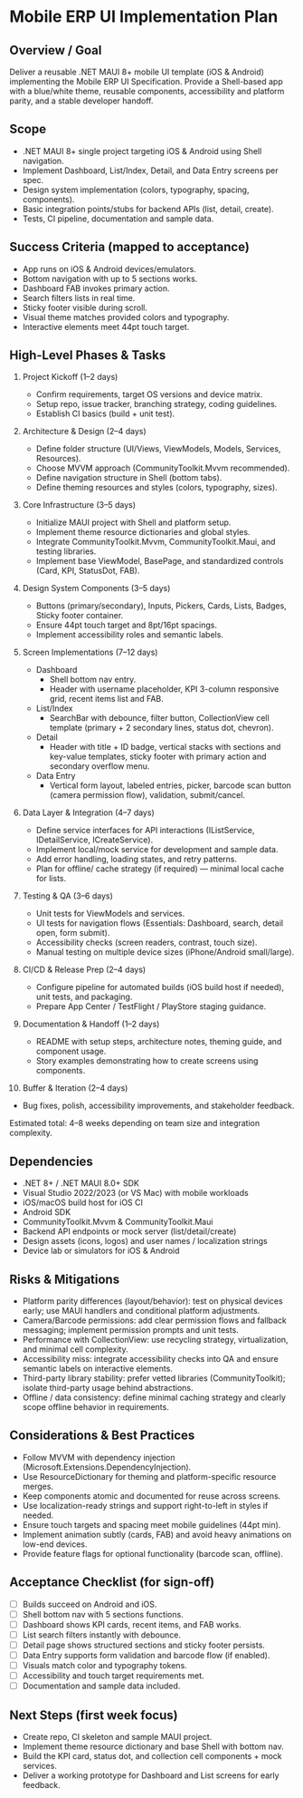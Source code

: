 # Mobile ERP UI Implementation Plan

## Overview / Goal
Deliver a reusable .NET MAUI 8+ mobile UI template (iOS & Android) implementing the Mobile ERP UI Specification. Provide a Shell-based app with a blue/white theme, reusable components, accessibility and platform parity, and a stable developer handoff.

## Scope
- .NET MAUI 8+ single project targeting iOS & Android using Shell navigation.
- Implement Dashboard, List/Index, Detail, and Data Entry screens per spec.
- Design system implementation (colors, typography, spacing, components).
- Basic integration points/stubs for backend APIs (list, detail, create).
- Tests, CI pipeline, documentation and sample data.

## Success Criteria (mapped to acceptance)
- App runs on iOS & Android devices/emulators.
- Bottom navigation with up to 5 sections works.
- Dashboard FAB invokes primary action.
- Search filters lists in real time.
- Sticky footer visible during scroll.
- Visual theme matches provided colors and typography.
- Interactive elements meet 44pt touch target.

## High-Level Phases & Tasks
1. Project Kickoff (1–2 days)
   - Confirm requirements, target OS versions and device matrix.
   - Setup repo, issue tracker, branching strategy, coding guidelines.
   - Establish CI basics (build + unit test).

2. Architecture & Design (2–4 days)
   - Define folder structure (UI/Views, ViewModels, Models, Services, Resources).
   - Choose MVVM approach (CommunityToolkit.Mvvm recommended).
   - Define navigation structure in Shell (bottom tabs).
   - Define theming resources and styles (colors, typography, sizes).

3. Core Infrastructure (3–5 days)
   - Initialize MAUI project with Shell and platform setup.
   - Implement theme resource dictionaries and global styles.
   - Integrate CommunityToolkit.Mvvm, CommunityToolkit.Maui, and testing libraries.
   - Implement base ViewModel, BasePage, and standardized controls (Card, KPI, StatusDot, FAB).

4. Design System Components (3–5 days)
   - Buttons (primary/secondary), Inputs, Pickers, Cards, Lists, Badges, Sticky footer container.
   - Ensure 44pt touch target and 8pt/16pt spacings.
   - Implement accessibility roles and semantic labels.

5. Screen Implementations (7–12 days)
   - Dashboard
     - Shell bottom nav entry.
     - Header with username placeholder, KPI 3-column responsive grid, recent items list and FAB.
   - List/Index
     - SearchBar with debounce, filter button, CollectionView cell template (primary + 2 secondary lines, status dot, chevron).
   - Detail
     - Header with title + ID badge, vertical stacks with sections and key-value templates, sticky footer with primary action and secondary overflow menu.
   - Data Entry
     - Vertical form layout, labeled entries, picker, barcode scan button (camera permission flow), validation, submit/cancel.

6. Data Layer & Integration (4–7 days)
   - Define service interfaces for API interactions (IListService, IDetailService, ICreateService).
   - Implement local/mock service for development and sample data.
   - Add error handling, loading states, and retry patterns.
   - Plan for offline/ cache strategy (if required) — minimal local cache for lists.

7. Testing & QA (3–6 days)
   - Unit tests for ViewModels and services.
   - UI tests for navigation flows (Essentials: Dashboard, search, detail open, form submit).
   - Accessibility checks (screen readers, contrast, touch size).
   - Manual testing on multiple device sizes (iPhone/Android small/large).

8. CI/CD & Release Prep (2–4 days)
   - Configure pipeline for automated builds (iOS build host if needed), unit tests, and packaging.
   - Prepare App Center / TestFlight / PlayStore staging guidance.

9. Documentation & Handoff (1–2 days)
   - README with setup steps, architecture notes, theming guide, and component usage.
   - Story examples demonstrating how to create screens using components.

10. Buffer & Iteration (2–4 days)
   - Bug fixes, polish, accessibility improvements, and stakeholder feedback.

Estimated total: 4–8 weeks depending on team size and integration complexity.

## Dependencies
- .NET 8+ / .NET MAUI 8.0+ SDK
- Visual Studio 2022/2023 (or VS Mac) with mobile workloads
- iOS/macOS build host for iOS CI
- Android SDK
- CommunityToolkit.Mvvm & CommunityToolkit.Maui
- Backend API endpoints or mock server (list/detail/create)
- Design assets (icons, logos) and user names / localization strings
- Device lab or simulators for iOS & Android

## Risks & Mitigations
- Platform parity differences (layout/behavior): test on physical devices early; use MAUI handlers and conditional platform adjustments.
- Camera/Barcode permissions: add clear permission flows and fallback messaging; implement permission prompts and unit tests.
- Performance with CollectionView: use recycling strategy, virtualization, and minimal cell complexity.
- Accessibility miss: integrate accessibility checks into QA and ensure semantic labels on interactive elements.
- Third-party library stability: prefer vetted libraries (CommunityToolkit); isolate third-party usage behind abstractions.
- Offline / data consistency: define minimal caching strategy and clearly scope offline behavior in requirements.

## Considerations & Best Practices
- Follow MVVM with dependency injection (Microsoft.Extensions.DependencyInjection).
- Use ResourceDictionary for theming and platform-specific resource merges.
- Keep components atomic and documented for reuse across screens.
- Use localization-ready strings and support right-to-left in styles if needed.
- Ensure touch targets and spacing meet mobile guidelines (44pt min).
- Implement animation subtly (cards, FAB) and avoid heavy animations on low-end devices.
- Provide feature flags for optional functionality (barcode scan, offline).

## Acceptance Checklist (for sign-off)
- [ ] Builds succeed on Android and iOS.
- [ ] Shell bottom nav with 5 sections functions.
- [ ] Dashboard shows KPI cards, recent items, and FAB works.
- [ ] List search filters instantly with debounce.
- [ ] Detail page shows structured sections and sticky footer persists.
- [ ] Data Entry supports form validation and barcode flow (if enabled).
- [ ] Visuals match color and typography tokens.
- [ ] Accessibility and touch target requirements met.
- [ ] Documentation and sample data included.

## Next Steps (first week focus)
- Create repo, CI skeleton and sample MAUI project.
- Implement theme resource dictionary and base Shell with bottom nav.
- Build the KPI card, status dot, and collection cell components + mock services.
- Deliver a working prototype for Dashboard and List screens for early feedback.